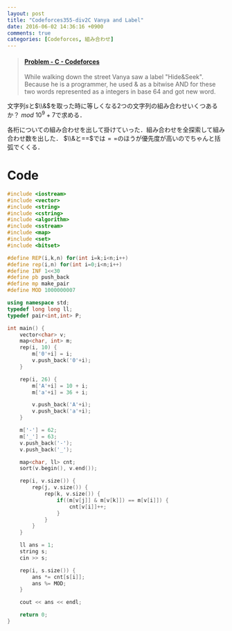 ```yaml
---
layout: post
title: "Codeforces355-div2C Vanya and Label"
date: 2016-06-02 14:36:16 +0900
comments: true
categories: [Codeforces, 組み合わせ]
---
```


<blockquote class="embedly-card" data-card-key="39deea93f79745829254c0652225a544" data-card-controls="0" data-card-branding="0" data-card-type="article"><h4><a href="http://codeforces.com/contest/677/problem/C">Problem - C - Codeforces</a></h4><p>While walking down the street Vanya saw a label "Hide&Seek". Because he is a programmer, he used & as a bitwise AND for these two words represented as a integers in base 64 and got new word.</p></blockquote>
<script async src="//cdn.embedly.com/widgets/platform.js" charset="UTF-8"></script>

<!-- more -->

文字列$s$と$\\&$を取った時に等しくなる$2$つの文字列の組み合わせいくつあるか？ $mod\ 10 ^9 + 7$で求める．  
  
各桁についての組み合わせを出して掛けていった．組み合わせを全探索して組み合わせ数を出した． $\\&と==$では$==$のほうが優先度が高いのでちゃんと括弧でくくる．

# Code

```cpp
#include <iostream>
#include <vector>
#include <string>
#include <cstring>
#include <algorithm>
#include <sstream>
#include <map>
#include <set>
#include <bitset>

#define REP(i,k,n) for(int i=k;i<n;i++)
#define rep(i,n) for(int i=0;i<n;i++)
#define INF 1<<30
#define pb push_back
#define mp make_pair
#define MOD 1000000007

using namespace std;
typedef long long ll;
typedef pair<int,int> P;

int main() {
	vector<char> v;
	map<char, int> m;
	rep(i, 10) {
		m['0'+i] = i;
		v.push_back('0'+i);
	}

	rep(i, 26) {
		m['A'+i] = 10 + i;
		m['a'+i] = 36 + i;

		v.push_back('A'+i);
		v.push_back('a'+i);
	}

	m['-'] = 62;
	m['_'] = 63;
	v.push_back('-');
	v.push_back('_');

	map<char, ll> cnt;
	sort(v.begin(), v.end());

	rep(i, v.size()) {
		rep(j, v.size()) {
			rep(k, v.size()) {
				if((m[v[j]] & m[v[k]]) == m[v[i]]) {
					cnt[v[i]]++;
				}
			}
		}
	}

	ll ans = 1;
	string s;
	cin >> s;

	rep(i, s.size()) {
		ans *= cnt[s[i]];
		ans %= MOD;
	}

	cout << ans << endl;

	return 0;
}
```

